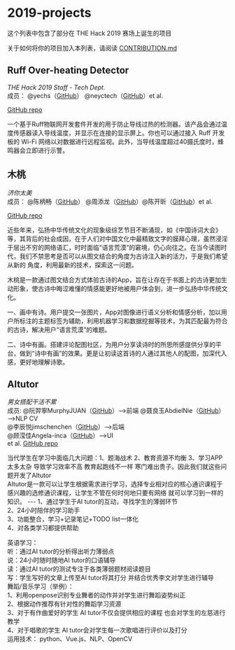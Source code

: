 # 2019-projects
这个列表中包含了部分在 THE Hack 2019 赛场上诞生的项目

关于如何将你的项目加入本列表，请阅读 [CONTRIBUTION.md](CONTRIBUTION.md)

## Ruff Over-heating Detector

*THE Hack 2019 Staff - Tech Dept.*  
成员： @yechs（[GitHub](https://github.com/yechs)） @neyctech（[GitHub](https://github.com/neyctech)）et al.

[GitHub repo](https://github.com/hackinit/ruff-overheating-detector)

一个基于Ruff物联网开发套件开发的用于防止导线过热的检测器。该产品会通过温度传感器读入导线温度，并显示在连接的显示屏上。你也可以通过接入 Ruff 开发板的 Wi-Fi 网络以对数据进行远程监视。此外，当导线温度超过40摄氏度时，蜂鸣器会立即进行示警。

## 木桃

*济你太美*  
成员： @陈柄畅（[GitHub](https://github.com/abingcbc)） @周添龙（[GitHub](https://github.com/TayloreZhou)）@陈开昕（[GitHub](https://github.com/ST-ern)）et al.

[GitHub repo](https://github.com/abingcbc/mutao)

近些年来，弘扬中华传统⽂化的现象级综艺节⽬不断涌现，如《中国诗词⼤会》等，其背后的社会成因，在于人们对中国文化中最精致文字的膜拜心理，虽然浸淫于层出不穷的⽹络语汇，时时⾯临“语⾔荒漠”的窘境，仍⼼向往之。在当今读图时代，我们不禁思考是否可以从图⽂结合的角度为古诗注⼊新的活⼒，于是我们希望从新的
角度，利⽤最新的技术，探索这⼀问题。

⽊桃是一款通过图⽂结合⽅式体验古诗的App，旨在让存在于书面上的古诗更加⽣动形象，使古诗中晦涩难懂的情感能更好地被用户体会到，进⼀步弘扬中华传统⽂化。

⼀、画中有诗。用户提交一张图⽚，App对图像进⾏语义分析和情感分析，加以用户所标注的主题标签为辅助，利用机器学习和数据挖掘等技术，为其匹配最为符合的古诗，解决用户“语⾔荒漠”的难题。

⼆、诗中有画。搭建评论配图社区，为⽤户分享读诗时的所思所感提供分享的平台，做到“诗中有画”的效果。更是让初读这⾸诗的⼈通过其他人的配图，加深代⼊感，更好地理解诗歌。

## AItutor

*男女搭配干活不累*  
成员: @阮羿寧MurphyJUAN（[GitHub](https://github.com/MurphyJUAN)）-->前端
      @聂良玉AbdielNie（[GitHub](https://github.com/AbdielNie)）  -->NLP CV  
      @李辰悦jimschenchen（[GitHub](https://github.com/jimschenchen)）-->后端   
      @顾滢佳Angela-inca（[GitHub](https://github.com/Angela-inca)）-->UI    
      et al.
[GitHub repo](https://github.com/MurphyJUAN/theHack2019nanNvdaPeiganHuobuLei)    

当代学生在学习中面临几大问题：1、题海战术 2、教育资源不均衡 3、学习APP太多太杂 导致学习效率不高 教育起跑线不一样 寒门难出贵子。因此我们就这些问题开发了AItutor    
AItutor是一款可以让学生根据需求进行学习，选择专业相对应的核心通识课程于感兴趣的选修通识课程，让学生不管在何时何地只要有网络 就可以学习到一样的知识。 --- 
1、通过学生于AI tutor的互动，寻找学生的薄弱环节    
2、24小时陪伴的学习助手     
3、功能整合，学习+记录笔记+TODO list一体化  
4、对各类学习都提供帮助  

英语学习：  
听：通过AI tutor的分析得出听力薄弱点  
         说：24小时随时随地AI tutor的口语辅导  
         读：通过AI tutor的测试专注于各类薄弱题材阅读题目  
         写：学生写好的文章上传至AI tutor将其打分 并结合优秀李文对学生进行辅导  
舞蹈/音乐学习（举例）：  
1、利用openpose识别专业舞者的动作并对学生进行舞蹈姿势纠正  
                     2、根据动作推荐有针对性的舞蹈学习资源  
                     3、对于有作曲爱好的学生 AI tutor不仅会提供相应的课程 也会对学生的左慈进行教学  
                     4、对于唱歌的学生 AI tutor会对学生每一次歌唱进行评价以及打分  
运用技术： python、Vue.js、NLP、OpenCV  
